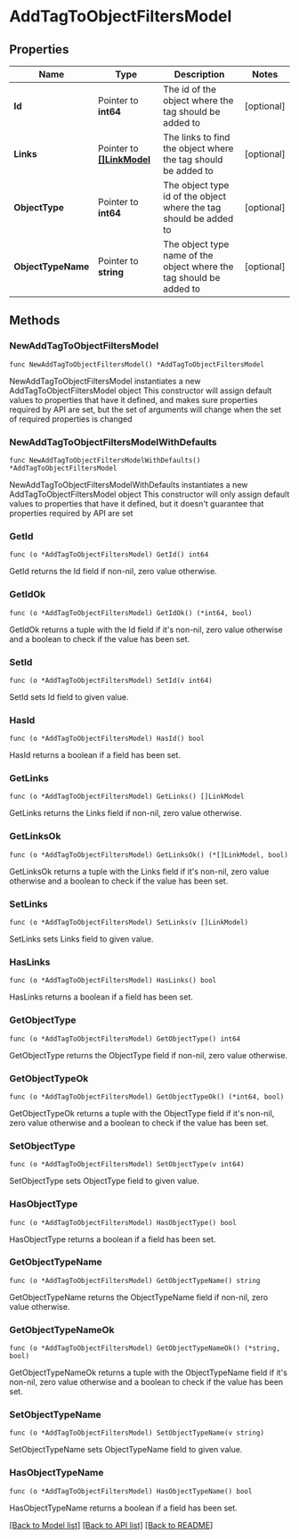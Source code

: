 # AddTagToObjectFiltersModel

## Properties

Name | Type | Description | Notes
------------ | ------------- | ------------- | -------------
**Id** | Pointer to **int64** | The id of the object where the tag should be added to | [optional] 
**Links** | Pointer to [**[]LinkModel**](LinkModel.md) | The links to find the object where the tag should be added to | [optional] 
**ObjectType** | Pointer to **int64** | The object type id of the object where the tag should be added to | [optional] 
**ObjectTypeName** | Pointer to **string** | The object type name of the object where the tag should be added to | [optional] 

## Methods

### NewAddTagToObjectFiltersModel

`func NewAddTagToObjectFiltersModel() *AddTagToObjectFiltersModel`

NewAddTagToObjectFiltersModel instantiates a new AddTagToObjectFiltersModel object
This constructor will assign default values to properties that have it defined,
and makes sure properties required by API are set, but the set of arguments
will change when the set of required properties is changed

### NewAddTagToObjectFiltersModelWithDefaults

`func NewAddTagToObjectFiltersModelWithDefaults() *AddTagToObjectFiltersModel`

NewAddTagToObjectFiltersModelWithDefaults instantiates a new AddTagToObjectFiltersModel object
This constructor will only assign default values to properties that have it defined,
but it doesn't guarantee that properties required by API are set

### GetId

`func (o *AddTagToObjectFiltersModel) GetId() int64`

GetId returns the Id field if non-nil, zero value otherwise.

### GetIdOk

`func (o *AddTagToObjectFiltersModel) GetIdOk() (*int64, bool)`

GetIdOk returns a tuple with the Id field if it's non-nil, zero value otherwise
and a boolean to check if the value has been set.

### SetId

`func (o *AddTagToObjectFiltersModel) SetId(v int64)`

SetId sets Id field to given value.

### HasId

`func (o *AddTagToObjectFiltersModel) HasId() bool`

HasId returns a boolean if a field has been set.

### GetLinks

`func (o *AddTagToObjectFiltersModel) GetLinks() []LinkModel`

GetLinks returns the Links field if non-nil, zero value otherwise.

### GetLinksOk

`func (o *AddTagToObjectFiltersModel) GetLinksOk() (*[]LinkModel, bool)`

GetLinksOk returns a tuple with the Links field if it's non-nil, zero value otherwise
and a boolean to check if the value has been set.

### SetLinks

`func (o *AddTagToObjectFiltersModel) SetLinks(v []LinkModel)`

SetLinks sets Links field to given value.

### HasLinks

`func (o *AddTagToObjectFiltersModel) HasLinks() bool`

HasLinks returns a boolean if a field has been set.

### GetObjectType

`func (o *AddTagToObjectFiltersModel) GetObjectType() int64`

GetObjectType returns the ObjectType field if non-nil, zero value otherwise.

### GetObjectTypeOk

`func (o *AddTagToObjectFiltersModel) GetObjectTypeOk() (*int64, bool)`

GetObjectTypeOk returns a tuple with the ObjectType field if it's non-nil, zero value otherwise
and a boolean to check if the value has been set.

### SetObjectType

`func (o *AddTagToObjectFiltersModel) SetObjectType(v int64)`

SetObjectType sets ObjectType field to given value.

### HasObjectType

`func (o *AddTagToObjectFiltersModel) HasObjectType() bool`

HasObjectType returns a boolean if a field has been set.

### GetObjectTypeName

`func (o *AddTagToObjectFiltersModel) GetObjectTypeName() string`

GetObjectTypeName returns the ObjectTypeName field if non-nil, zero value otherwise.

### GetObjectTypeNameOk

`func (o *AddTagToObjectFiltersModel) GetObjectTypeNameOk() (*string, bool)`

GetObjectTypeNameOk returns a tuple with the ObjectTypeName field if it's non-nil, zero value otherwise
and a boolean to check if the value has been set.

### SetObjectTypeName

`func (o *AddTagToObjectFiltersModel) SetObjectTypeName(v string)`

SetObjectTypeName sets ObjectTypeName field to given value.

### HasObjectTypeName

`func (o *AddTagToObjectFiltersModel) HasObjectTypeName() bool`

HasObjectTypeName returns a boolean if a field has been set.


[[Back to Model list]](../README.md#documentation-for-models) [[Back to API list]](../README.md#documentation-for-api-endpoints) [[Back to README]](../README.md)



